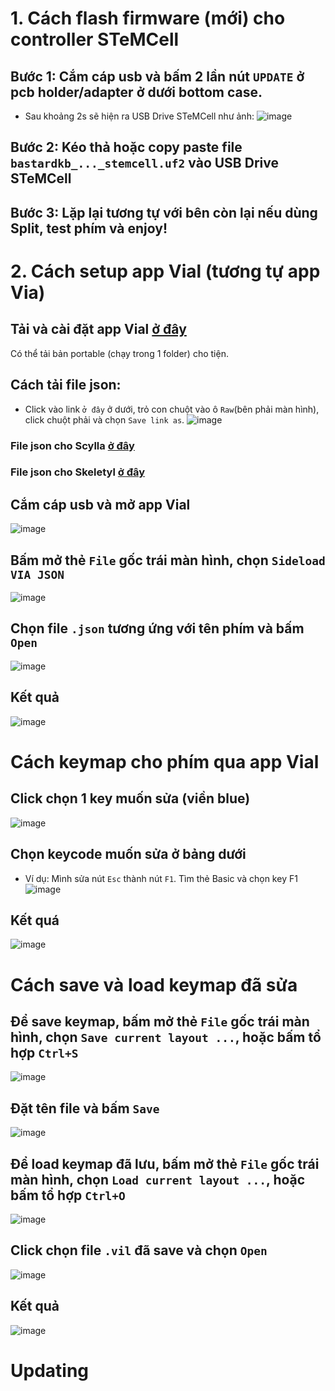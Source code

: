 # 1. Cách flash firmware (mới) cho controller STeMCell
## Bước 1: Cắm cáp usb và bấm 2 lần nút `UPDATE` ở pcb holder/adapter ở dưới bottom case. 
- Sau khoảng 2s sẽ hiện ra USB Drive STeMCell như ảnh:
![image](https://user-images.githubusercontent.com/95753855/177046044-9e225d21-bf4f-4f1e-8506-649992996963.png)

## Bước 2: Kéo thả hoặc copy paste file `bastardkb_..._stemcell.uf2` vào USB Drive STeMCell

## Bước 3: Lặp lại tương tự với bên còn lại nếu dùng Split, test phím và enjoy!

# 2. Cách setup app Vial (tương tự app Via)

## Tải và cài đặt app Vial [ở đây](https://get.vial.today/download/) 
Có thể tải bản portable (chạy trong 1 folder) cho tiện.

## Cách tải file json: 
- Click vào link `ở đây` ở dưới, trỏ con chuột vào ô `Raw`(bên phải màn hình), click chuột phải và chọn `Save link as`.
![image](https://user-images.githubusercontent.com/95753855/180714132-9cd92a0e-f2e6-4690-842f-2bfd747637b3.png)

### File json cho Scylla [ở đây](https://github.com/Deemen17/bastardkb-guide-vietnamese/blob/main/firmware/scylla/scylla_vial.json)
### File json cho Skeletyl [ở đây](https://github.com/Deemen17/bastardkb-guide-vietnamese/blob/main/firmware/skeletyl/skeletyl_vial.json)

## Cắm cáp usb và mở app Vial
![image](https://user-images.githubusercontent.com/95753855/177046865-d175d9e0-9bb2-4955-9a0b-24a160957f76.png)

## Bấm mở thẻ `File` gốc trái màn hình, chọn `Sideload VIA JSON`
![image](https://user-images.githubusercontent.com/95753855/177046891-d1cf46e3-fccc-4689-9f3d-fdc5963ffad9.png)

## Chọn file `.json` tương ứng với tên phím và bấm `Open`
![image](https://user-images.githubusercontent.com/95753855/177046976-53c57afe-ffdc-481f-ada7-79ff7884b85a.png)

## Kết quả
![image](https://user-images.githubusercontent.com/95753855/177047067-b73b56b0-501d-4c12-8016-2e3670c347fe.png)

# Cách keymap cho phím qua app Vial

## Click chọn 1 key muốn sửa (viền blue)
![image](https://user-images.githubusercontent.com/95753855/177047153-ad2e0a34-eae7-4c7e-b720-5fc3e9d886f6.png)
## Chọn keycode muốn sửa ở bảng dưới
- Ví dụ: Mình sửa nút `Esc` thành nút `F1`. Tìm thẻ Basic và chọn key F1
![image](https://user-images.githubusercontent.com/95753855/177047191-d507a91b-a6e8-4a2e-bf36-92d618cba8d9.png)

## Kết quá
![image](https://user-images.githubusercontent.com/95753855/177047309-8a01d5a0-8814-495a-9659-66e3f7a55994.png)

# Cách save và load keymap đã sửa
## Để save keymap, bấm mở thẻ `File` gốc trái màn hình, chọn `Save current layout ...`, hoặc bấm tổ hợp `Ctrl+S`
![image](https://user-images.githubusercontent.com/95753855/177047365-8f4ca8c5-2ae4-4112-9535-e5181898db40.png)

## Đặt tên file và bấm `Save`
![image](https://user-images.githubusercontent.com/95753855/177047454-72d93504-fbd4-49a4-9fbf-edd96c9535de.png)

## Để load keymap đã lưu, bấm mở thẻ `File` gốc trái màn hình, chọn `Load current layout ...`, hoặc bấm tổ hợp `Ctrl+O`
![image](https://user-images.githubusercontent.com/95753855/177047503-f0fddfaa-a17f-4c38-b245-263e8490986e.png)
## Click chọn file `.vil` đã save và chọn `Open`
![image](https://user-images.githubusercontent.com/95753855/177047533-1e7fe5a7-7049-47d1-bf7a-0bb3ebc1af40.png)
## Kết quả
![image](https://user-images.githubusercontent.com/95753855/177047592-46ddc7e2-b15a-4381-8be1-cb8f81481fb9.png)



# Updating




